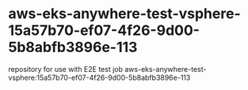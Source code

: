 # aws-eks-anywhere-test-vsphere-15a57b70-ef07-4f26-9d00-5b8abfb3896e-113
repository for use with E2E test job aws-eks-anywhere-test-vsphere:15a57b70-ef07-4f26-9d00-5b8abfb3896e-113
